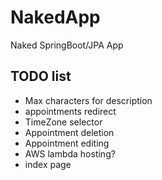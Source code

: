 # NakedApp
Naked SpringBoot/JPA App

## TODO list
  * Max characters for description
  * appointments redirect
  * TimeZone selector
  * Appointment deletion
  * Appointment editing
  * AWS lambda hosting?
  * index page